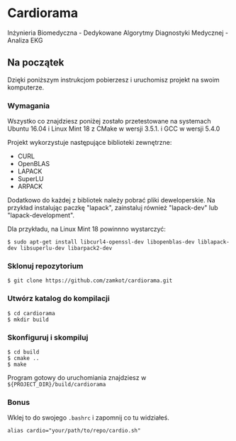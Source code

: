 # Cardiorama

Inżynieria Biomedyczna - Dedykowane Algorytmy Diagnostyki Medycznej - Analiza EKG

## Na początek

Dzięki poniższym instrukcjom pobierzesz i uruchomisz projekt na swoim komputerze.

### Wymagania

Wszystko co znajdziesz poniżej zostało przetestowane na systemach Ubuntu 16.04 i Linux Mint 18 z CMake w wersji 3.5.1. i GCC w wersji 5.4.0

Projekt wykorzystuje następujące biblioteki zewnętrzne:
* CURL
* OpenBLAS
* LAPACK
* SuperLU
* ARPACK

Dodatkowo do każdej z bibliotek należy pobrać pliki deweloperskie. Na przykład instalując paczkę "lapack", zainstaluj również "lapack-dev" lub "lapack-development".

Dla przykładu, na Linux Mint 18 powinnno wystarczyć:
```
$ sudo apt-get install libcurl4-openssl-dev libopenblas-dev liblapack-dev libsuperlu-dev libarpack2-dev
```

### Sklonuj repozytorium
```
$ git clone https://github.com/zamkot/cardiorama.git
```

### Utwórz katalog do kompilacji
```
$ cd cardiorama
$ mkdir build
```

### Skonfiguruj i skompiluj
```
$ cd build
$ cmake ..
$ make
```

Program gotowy do uruchomiania znajdziesz w ```${PROJECT_DIR}/build/cardiorama```

### Bonus
Wklej to do swojego ```.bashrc``` i zapomnij co tu widziałeś.
```
alias cardio="your/path/to/repo/cardio.sh"
```

